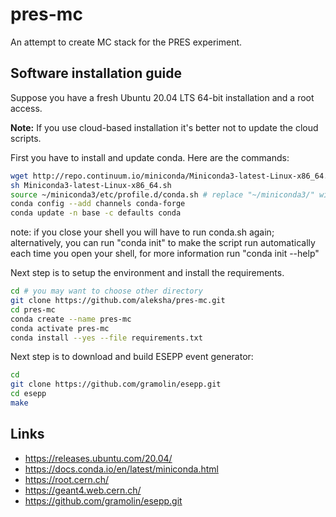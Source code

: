 # pres-mc

An attempt to create MC stack for the PRES experiment.

## Software installation guide

Suppose you have a fresh Ubuntu 20.04 LTS 64-bit installation and a root access.

**Note:** If you use cloud-based installation it's better not to update the cloud scripts.

First you have to install and update conda. Here are the commands:
```bash
wget http://repo.continuum.io/miniconda/Miniconda3-latest-Linux-x86_64.sh
sh Miniconda3-latest-Linux-x86_64.sh
source ~/miniconda3/etc/profile.d/conda.sh # replace "~/miniconda3/" with your conda path if you've changed it
conda config --add channels conda-forge
conda update -n base -c defaults conda
```
note: if you close your shell you will have to run conda.sh again; alternatively, you can run "conda init" to make the script run automatically each time you open your shell, for more information run "conda init --help"


Next step is to setup the environment and install the requirements.
```bash
cd # you may want to choose other directory
git clone https://github.com/aleksha/pres-mc.git
cd pres-mc
conda create --name pres-mc
conda activate pres-mc
conda install --yes --file requirements.txt
```

Next step is to download and build ESEPP event generator:
```bash
cd
git clone https://github.com/gramolin/esepp.git
cd esepp
make
```

## Links
 - https://releases.ubuntu.com/20.04/
 - https://docs.conda.io/en/latest/miniconda.html
 - https://root.cern.ch/
 - https://geant4.web.cern.ch/
 - https://github.com/gramolin/esepp.git
